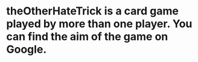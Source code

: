# theOtherHateTrick is a card game played by more than one player. You can find the aim of the game on Google.
